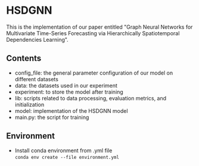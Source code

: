 # HSDGNN
This is the implementation of our paper entitled "Graph Neural Networks for Multivariate Time-Series Forecasting via Hierarchically Spatiotemporal Dependencies Learning".
## Contents
* config_file: the general parameter configuration of our model on different datasets <br> 
* data: the datasets used in our experiment <br>
* experiment: to store the model after training <br>
* lib: scripts related to data processing, evaluation metrics, and initialization <br>
* model: implementation of the HSDGNN model <br>
* main.py: the script for training <br>
## Environment
* Install conda environment from .yml file  
`conda env create --file environment.yml`


